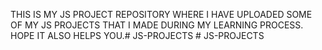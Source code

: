 THIS IS MY JS PROJECT REPOSITORY WHERE I HAVE UPLOADED SOME OF MY JS PROJECTS THAT I MADE DURING MY LEARNING PROCESS. HOPE IT ALSO HELPS YOU.#   J S - P R O J E C T S  
 #   J S - P R O J E C T S  
 